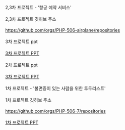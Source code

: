 2,3차 프로젝트 - '항공 예약 서비스'
<br>
<br>
2,3차 프로젝트 깃허브 주소
<br>
<br>
https://github.com/orgs/PHP-506-airplane/repositories
<br>
<br>
3차 프로젝트 ppt
<br>
<br>
<a href="https://www.canva.com/design/DAFpsj82YXU/Hc7XI8i9ZYnJeciYjWgoEw/edit">3차 프로젝트 PPT</a>
<br>
<br>
2차 프로젝트 ppt 
<br>
<br>
<a href="https://www.canva.com/design/DAFpsj82YXU/Hc7XI8i9ZYnJeciYjWgoEw/edit">3차 프로젝트 PPT</a>
<br>
<br>
1차 프로젝트 - '불면증이 있는 사람을 위한 투두리스트'
<br>
<br>
1차 프로젝트 깃허브 주소
<br>
<br>
https://github.com/orgs/PHP-506-7/repositories
<br>
<br>
<a href="https://www.canva.com/design/DAFg_fCbWbE/TA3RBBc2JA645TJkia1Emw/edit">1차 프로젝트 PPT
